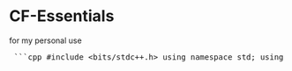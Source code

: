 # CF-Essentials
for my personal use

<pre> ```cpp #include &lt;bits/stdc++.h&gt; using namespace std; using ll = long long; #define pb push_back #define all(x) (x).begin(), (x).end() #define ceach(x, a) for (const auto&amp; x : a) #define fast_io ios::sync_with_stdio(false); cin.tie(nullptr); int main() { fast_io; int t; cin >> t; while (t--) { } } ``` </pre>
